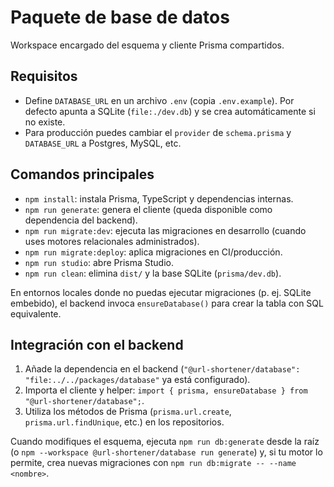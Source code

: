 # Paquete de base de datos

Workspace encargado del esquema y cliente Prisma compartidos.

## Requisitos

- Define `DATABASE_URL` en un archivo `.env` (copia `.env.example`). Por defecto apunta a SQLite (`file:./dev.db`) y se crea automáticamente si no existe.
- Para producción puedes cambiar el `provider` de `schema.prisma` y `DATABASE_URL` a Postgres, MySQL, etc.

## Comandos principales

- `npm install`: instala Prisma, TypeScript y dependencias internas.
- `npm run generate`: genera el cliente (queda disponible como dependencia del backend).
- `npm run migrate:dev`: ejecuta las migraciones en desarrollo (cuando uses motores relacionales administrados).
- `npm run migrate:deploy`: aplica migraciones en CI/producción.
- `npm run studio`: abre Prisma Studio.
- `npm run clean`: elimina `dist/` y la base SQLite (`prisma/dev.db`).

En entornos locales donde no puedas ejecutar migraciones (p. ej. SQLite embebido), el backend invoca `ensureDatabase()` para crear la tabla con SQL equivalente.

## Integración con el backend

1. Añade la dependencia en el backend (`"@url-shortener/database": "file:../../packages/database"` ya está configurado).
2. Importa el cliente y helper: `import { prisma, ensureDatabase } from "@url-shortener/database";`.
3. Utiliza los métodos de Prisma (`prisma.url.create`, `prisma.url.findUnique`, etc.) en los repositorios.

Cuando modifiques el esquema, ejecuta `npm run db:generate` desde la raíz (o `npm --workspace @url-shortener/database run generate`) y, si tu motor lo permite, crea nuevas migraciones con `npm run db:migrate -- --name <nombre>`.
